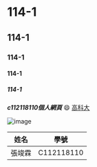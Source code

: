 # 114-1
## 114-1
### 114-1
#### 114-1
##### 114-1
***c112118110個人網頁***
😄 [高科大](https://www.nkust.edu.tw/)

![image](nkust-tiele.png)

|  姓名   | 學號  |
|  ----  | ----  |
| 張竣霖  | C112118110 |
